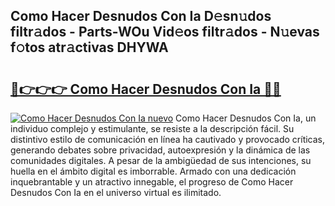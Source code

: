 ## Como Hacer Desnudos Con Ia D𝚎sn𝚞dos filtr𝚊dos - Parts-WOu Vid𝚎os filtr𝚊dos - N𝚞evas f𝚘tos atr𝚊ctivas DHYWA

# <h2><a href="http://mbaat0.tromn.icu/?c=Como+Hacer+Desnudos+Con+Ia">🔗👉👉👉 Como Hacer Desnudos Con Ia 🔗🔗</a></h2>

[![Como Hacer Desnudos Con Ia nuevo](https://i.imgur.com/pEAQMta.gif)](http://mbaat0.tromn.icu/?c=Como+Hacer+Desnudos+Con+Ia)
Como Hacer Desnudos Con Ia, un individuo complejo y estimulante, se resiste a la descripción fácil. Su distintivo estilo de comunicación en línea ha cautivado y provocado críticas, generando debates sobre privacidad, autoexpresión y la dinámica de las comunidades digitales. A pesar de la ambigüedad de sus intenciones, su huella en el ámbito digital es imborrable. Armado con una dedicación inquebrantable y un atractivo innegable, el progreso de Como Hacer Desnudos Con Ia en el universo virtual es ilimitado.
